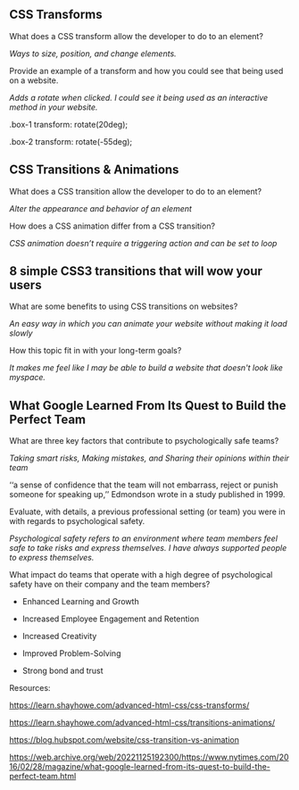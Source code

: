 ## CSS Transforms

What does a CSS transform allow the developer to do to an element? 

*Ways to size, position, and change elements.*

Provide an example of a transform and how you could see that being used on a website.

*Adds a rotate when clicked. I could see it being used as an interactive method in your website.*

.box-1 
  transform: rotate(20deg);

.box-2 
  transform: rotate(-55deg);




## CSS Transitions & Animations

What does a CSS transition allow the developer to do to an element?

*Alter the appearance and behavior of an element*

How does a CSS animation differ from a CSS transition?

*CSS animation doesn’t require a triggering action and can be set to loop*

## 8 simple CSS3 transitions that will wow your users

What are some benefits to using CSS transitions on websites?

*An easy way in which you can animate your website without making it load slowly*

How this topic fit in with your long-term goals?

*It makes me feel like I may be able to build a website that doesn't look like myspace.*


## What Google Learned From Its Quest to Build the Perfect Team

What are three key factors that contribute to psychologically safe teams?

*Taking smart risks,
Making mistakes, and
Sharing their opinions within their team*

 ‘‘a sense of confidence that the team will not embarrass, reject or punish someone for speaking up,’’ Edmondson wrote in a study published in 1999.

Evaluate, with details, a previous professional setting (or team) you were in with regards to psychological safety.

*Psychological safety refers to an environment where team members feel safe to take risks and express themselves. I have always supported people to express themselves.* 

What impact do teams that operate with a high degree of psychological safety have on their company and the team members?

* Enhanced Learning and Growth

* Increased Employee Engagement and Retention

* Increased Creativity

* Improved Problem-Solving 

* Strong bond and trust 




Resources:

https://learn.shayhowe.com/advanced-html-css/css-transforms/

https://learn.shayhowe.com/advanced-html-css/transitions-animations/

https://blog.hubspot.com/website/css-transition-vs-animation

https://web.archive.org/web/20221125192300/https://www.nytimes.com/2016/02/28/magazine/what-google-learned-from-its-quest-to-build-the-perfect-team.html


